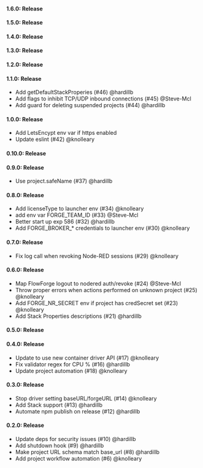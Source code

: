 #### 1.6.0: Release


#### 1.5.0: Release


#### 1.4.0: Release


#### 1.3.0: Release


#### 1.2.0: Release


#### 1.1.0: Release

 - Add getDefaultStackProperies (#46) @hardillb
 - Add flags to inhibit TCP/UDP inbound connections (#45) @Steve-Mcl
 - Add guard for deleting suspended projects (#44) @hardillb

#### 1.0.0: Release

 - Add LetsEncypt env var if https enabled
 - Update eslint (#42) @knolleary

#### 0.10.0: Release


#### 0.9.0: Release

 - Use project.safeName (#37) @hardillb

#### 0.8.0: Release

 - Add licenseType to launcher env (#34) @knolleary
 - add env var FORGE_TEAM_ID (#33) @Steve-Mcl
 - Better start up exp 586 (#32) @hardillb
 - Add FORGE_BROKER_* credentials to launcher env (#30) @knolleary

#### 0.7.0: Release

 - Fix log call when revoking Node-RED sessions (#29) @knolleary

#### 0.6.0: Release

 - Map FlowForge logout to nodered auth/revoke (#24) @Steve-Mcl
 - Throw proper errors when actions performed on unknown project (#25) @knolleary
 - Add FORGE_NR_SECRET env if project has credSecret set (#23) @knolleary
 - Add Stack Properties descriptions (#21) @hardillb

#### 0.5.0: Release

#### 0.4.0: Release

 - Update to use new container driver API (#17) @knolleary
 - Fix validator regex for CPU % (#16) @hardillb
 - Update project automation (#18) @knolleary

#### 0.3.0: Release

 - Stop driver setting baseURL/forgeURL (#14) @knolleary
 - Add Stack support (#13) @hardillb
 - Automate npm publish on release (#12) @hardillb

#### 0.2.0: Release

 - Update deps for security issues (#10) @hardillb
 - Add shutdown hook (#9) @hardillb
 - Make project URL schema match base_url (#8) @hardillb
 - Add project workflow automation (#6) @knolleary
